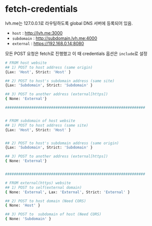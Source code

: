 # fetch-credentials

lvh.me는 127.0.0.1로 라우팅하도록 global DNS 서버에 등록되어 있음.

* `host` : http://lvh.me:3000
* `subdomain` : http://subdomain.lvh.me:4000
* `external` : https://192.168.0.14:8080

모든 POST 요청은 fetch로 진행했고 이 때 credentials 옵션은 `include`로 설정
```sh
# FROM host website
## 1) POST to host address (same origin)
{Lax: 'Host', Strict: 'Host' }

## 2) POST to host's subdomain address (same site)
{Lax: 'Subdomain', Strict: 'Subdomain' }

## 3) POST to another address (external[https])
{ None: 'External'}

################################################################


# FROM subdomain of host website
## 1) POST to host address (same site)
{Lax: 'Host', Strict: 'Host' }


## 2) POST to host's subdomain address (same origin)
{Lax: 'Subdomain', Strict: 'Subdomain' }

## 3) POST to another address (external[https])
{ None: 'External'}


################################################################

# FROM external(https) website
## 1) POST to self(external domain)
{ None: 'External', Lax: 'External', Strict: 'External' }

## 2) POST to host domain (Need CORS)
{ None: 'Host' }

## 3) POST to  subdomain of host (Need CORS)
{ None: 'Subdomain' }
```